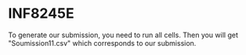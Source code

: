 # INF8245E
To generate our submission, you need to run all cells. Then you will get "Soumission11.csv" which corresponds to our submission.
